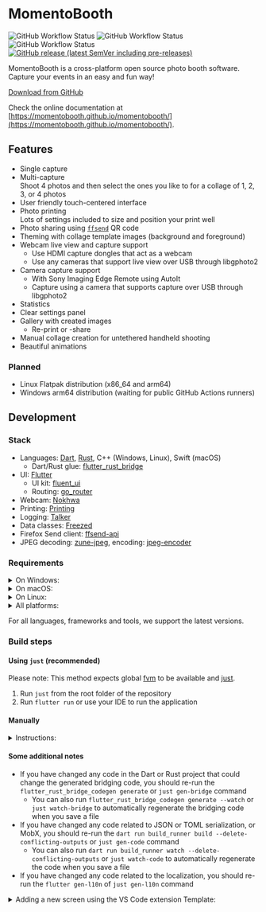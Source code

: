 # MomentoBooth

![GitHub Workflow Status](https://img.shields.io/github/actions/workflow/status/momentobooth/momentobooth/release-linux-appimage-x64.yml?label=Linux%20build)
![GitHub Workflow Status](https://img.shields.io/github/actions/workflow/status/momentobooth/momentobooth/release-macos-x64.yml?label=macOS%20build)
![GitHub Workflow Status](https://img.shields.io/github/actions/workflow/status/momentobooth/momentobooth/release-win-x64.yml?label=Windows%20build)
[![GitHub release (latest SemVer including pre-releases)](https://img.shields.io/github/v/release/momentobooth/momentobooth?include_prereleases&label=Latest%20version)](https://github.com/momentobooth/momentobooth/releases)

MomentoBooth is a cross-platform open source photo booth software. Capture your events in an easy and fun way!

[Download from GitHub](https://github.com/momentobooth/momentobooth/releases)

Check the online documentation at [https://momentobooth.github.io/momentobooth/](https://momentobooth.github.io/momentobooth/).

## Features

* Single capture
* Multi-capture\
  Shoot 4 photos and then select the ones you like to for a collage of 1, 2, 3, or 4 photos
* User friendly touch-centered interface
* Photo printing\
  Lots of settings included to size and position your print well
* Photo sharing using [`ffsend`](https://github.com/timvisee/ffsend) QR code
* Theming with collage template images (background and foreground)
* Webcam live view and capture support
  * Use HDMI capture dongles that act as a webcam
  * Use any cameras that support live view over USB through libgphoto2
* Camera capture support
  * With Sony Imaging Edge Remote using AutoIt
  * Capture using a camera that supports capture over USB through libgphoto2
* Statistics
* Clear settings panel
* Gallery with created images
  * Re-print or -share
* Manual collage creation for untethered handheld shooting
* Beautiful animations

### Planned

* Linux Flatpak distribution (x86_64 and arm64)
* Windows arm64 distribution (waiting for public GitHub Actions runners)

## Development

### Stack

* Languages: [Dart](https://dart.dev/), [Rust](https://www.rust-lang.org/), C++ (Windows, Linux), Swift (macOS)
  * Dart/Rust glue: [flutter_rust_bridge](https://pub.dev/packages/flutter_rust_bridge)
* UI: [Flutter](https://flutter.dev/)
  * UI kit: [fluent_ui](https://pub.dev/packages/fluent_ui)
  * Routing: [go_router](https://pub.dev/packages/go_router)
* Webcam: [Nokhwa](https://crates.io/crates/nokhwa)
* Printing: [Printing](https://pub.dev/packages/printing)
* Logging: [Talker](https://pub.dev/packages/talker)
* Data classes: [Freezed](https://pub.dev/packages/freezed)
* Firefox Send client: [ffsend-api](https://crates.io/crates/ffsend-api)
* JPEG decoding: [zune-jpeg](https://crates.io/crates/zune-jpeg), encoding: [jpeg-encoder](https://crates.io/crates/jpeg-encoder)

### Requirements

<details>
  <summary>On Windows:</summary>

* Visual Studio 2022 Build Tools
  * Optional: A full Visual Studio 2022 install
  * Make sure to select "Desktop development with C++" on the Workloads tab when installing
* Rust
  * Install using `rustup` is recommended, to keep all components up to date
  * Make sure to install/configure with default options (MSVC host, target and toolchain)
* MSYS2
  * Install using the instructions on the [MSYS2 website](https://www.msys2.org/)
  * Install the following packages: `mingw-w64-clang-x86_64-pkgconf mingw-w64-clang-x86_64-libgphoto2 mingw-w64-clang-x86_64-gexiv2 mingw-w64-clang-x86_64-curl-winssl mingw-w64-clang-x86_64-nghttp2 mingw-w64-clang-x86_64-nghttp3`
  * Make sure `{MSYS_INSTALL_PATH}\clang64\bin` is in your PATH (before other folders that also provide `pkg-config`/`pkgconf`)
  * As of now MSVC is not able to find the `lib[name].dll.a` libraries for linking, as such we have to make copies of the `lib[name].dll.a` files and rename them to `[name].lib`:

  ```powershell
    cd $MSYS_INSTALL_PATH\clang64\lib
    cp libgexiv2.dll.a gexiv2.lib
    cp libexiv2.dll.a exiv2.lib
    cp libgio-2.0.dll.a gio-2.0.lib
    cp libglib-2.0.dll.a glib-2.0.lib
    cp libgobject-2.0.dll.a gobject-2.0.lib
    cp libgphoto2.dll.a gphoto2.lib
    cp libgphoto2_port.dll.a gphoto2_port.lib
    cp libintl.dll.a intl.lib
  ```

</details>

<details>
  <summary>On macOS:</summary>

* Xcode
  * Install using App Store is recommended, to keep it up to date
* Rust (`aarch64-apple-darwin` and `x86_64-apple-darwin` targets)
  * Install using `rustup` is recommended, to keep all components up to date

</details>

<details>
  <summary>On Linux:</summary>

* [This list](https://docs.flutter.dev/get-started/install/linux#additional-linux-requirements) of packages from the Flutter website
  * The install command provided by the Flutter website may only work on Ubuntu, please check your distro website for the corresponding package names
* Additional packages: llvm, libssl-dev, libdigest-sha-perl, libcurl4-openssl-dev
* Rust (`x86_64-unknown-linux-gnu` or `aarch64-unknown-linux-gnu` depending on your architecture)
  * Install using `rustup` is recommended, to keep all components up to date

</details>

<details>
  <summary>All platforms:</summary>

* `flutter_rust_bridge_codegen`
  * Install using Cargo: `cargo install flutter_rust_bridge_codegen --version 2.8.0`
* Flutter SDK 3.29.0+
  * Be sure that the `flutter` command is available globally as `flutter_rust_bridge_codegen` needs it\
    This is especially important when using Flutter SDK managers like `asdf` or `fvm`
* Optional: For building the documentation mdBook and some extensions for mdBook are needed
  * Install using Cargo: `cargo install mdbook mdbook-mermaid mdbook-admonish`
* Be sure to read the docs for troubleshooting and workarounds

</details>

For all languages, frameworks and tools, we support the latest versions.

### Build steps

#### Using `just` (recommended)

Please note: This method expects global [fvm](https://fvm.app/) to be available and [just](https://github.com/casey/just?tab=readme-ov-file#installation).

1. Run `just` from the root folder of the repository
2. Run `flutter run` or use your IDE to run the application

#### Manually

<details>
  <summary>Instructions:</summary>

Please note: Run all commands from the root folder of the repository, unless mentioned otherwise.

1. Run `flutter gen-l10n`
2. Run `flutter_rust_bridge_codegen generate`:
    * Note: Make sure to re-run this command if you changed anything in the Rust subproject
3. Run `flutter run` or use your IDE to run the application
    * Note: This will automatically build the Rust subproject before building the Flutter project, so no need to worry about that!

</details>

#### Some additional notes

* If you have changed any code in the Dart or Rust project that could change the generated bridging code, you should re-run the `flutter_rust_bridge_codegen generate` or `just gen-bridge` command
  * You can also run `flutter_rust_bridge_codegen generate --watch` or `just watch-bridge` to automatically regenerate the bridging code when you save a file
* If you have changed any code related to JSON or TOML serialization, or MobX, you should re-run the `dart run build_runner build --delete-conflicting-outputs` or `just gen-code` command
  * You can also run `dart run build_runner watch --delete-conflicting-outputs` or `just watch-code` to automatically regenerate the code when you save a file
* If you have changed any code related to the localization, you should re-run the `flutter gen-l10n` of `just gen-l10n` command

<details>
  <summary>Adding a new screen using the VS Code extension Template:</summary>

1. Make sure to have the [Template](https://marketplace.visualstudio.com/items?itemName=yongwoo.templateplate) extension installed
2. Right click the `views` folder in VS Code Explorer
3. Click _Template: Create New (with rename)_, pick the `view` template
4. Pick a name, enter it in `{snake_case}_screen` format (e.g. `settings_screen` or `email_photo_screen`), press Enter
5. Your new view should be available!

</details>
